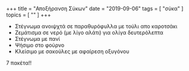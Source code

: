 +++
title = "Αποξήρανση Σύκων"
date = "2019-09-06"
tags = [ "σύκα" ]
topics = [ "" ]
+++

-   Στέγνωμα ανοιψχτά σε παραθυρόφυλλα με τούλι απο καροτσάκι
-   Ζεμάτισμα σε νερό (με λίγο αλάτι) για ολίγα δευτερόλεπτα
-   Στέγνωμα με πανί
-   Ψήσιμο στο φούρνο
-   Κλείσιμο με σακούλες με αφαίρεση οξυγόνου

7 πακέτα!!
